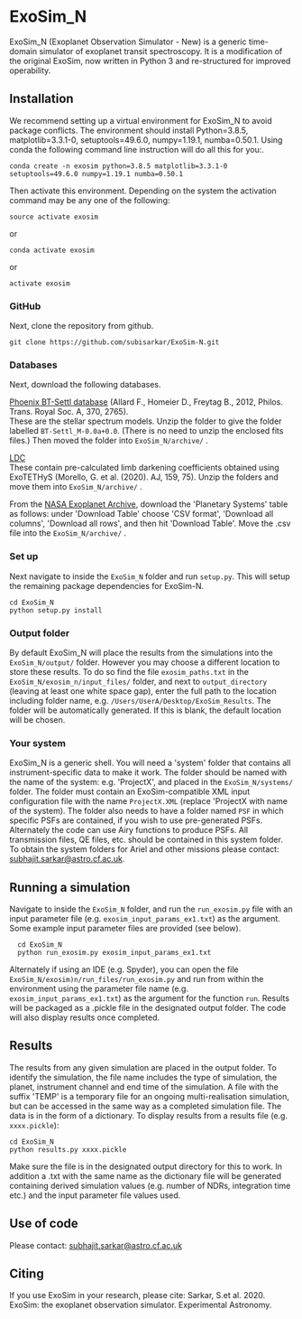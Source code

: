 # ExoSim_N
 
ExoSim_N (Exoplanet Observation Simulator - New) is a generic time-domain simulator of exoplanet transit spectroscopy.
It is a modification of the original ExoSim, now written in Python 3 and re-structured for improved operability.

Installation
------
We recommend setting up a virtual environment  for ExoSim_N to avoid package conflicts.  The environment should install Python=3.8.5, matplotlib=3.3.1-0, setuptools=49.6.0, numpy=1.19.1, numba=0.50.1.  Using conda the following command line instruction will do all this for you:.

    conda create -n exosim python=3.8.5 matplotlib=3.3.1-0 setuptools=49.6.0 numpy=1.19.1 numba=0.50.1

Then activate this environment. Depending on the system the activation command may be any one of the following:

    source activate exosim
    
or    

    conda activate exosim
    
or    
    
    activate exosim


### GitHub

Next, clone the repository from github.

    git clone https://github.com/subisarkar/ExoSim-N.git


### Databases

Next, download the following databases.  

[Phoenix BT-Settl database](https://phoenix.ens-lyon.fr/Grids/BT-Settl/CIFIST2011_2015/FITS/BT-Settl_M-0.0a+0.0.tar) (Allard F., Homeier D., Freytag B., 2012, Philos. Trans. Royal Soc. A, 370, 2765).  
These are the stellar spectrum models.  Unzip the folder to give the folder labelled `BT-Settl_M-0.0a+0.0`.  (There is no need to unzip the enclosed fits files.)  Then moved the folder into  `ExoSim_N/archive/` .

[LDC](https://drive.google.com/file/d/1lWRdqW_wI3y31ugqq2HfyyekGyOSteL_/view?usp=sharing)  
These contain pre-calculated limb darkening coefficients obtained using ExoTETHyS (Morello, G. et al. (2020). AJ, 159,  75).  Unzip the folders and move them into `ExoSim_N/archive/` . 

From the [NASA Exoplanet Archive](https://exoplanetarchive.ipac.caltech.edu/cgi-bin/TblView/nph-tblView?app=ExoTbls&config=PS&constraint=default_flag=1), download the 'Planetary Systems' table as follows: under 'Download Table' choose 'CSV format', 'Download all columns', 'Download all rows', and then hit 'Download Table'.  Move the .csv file into the `ExoSim_N/archive/` .


### Set up
Next navigate to inside the `ExoSim_N` folder and run `setup.py`.  This will setup the remaining package dependencies for ExoSim-N.

    cd ExoSim_N
    python setup.py install


### Output folder
By default ExoSim_N will place the results from the simulations into the `ExoSim_N/output/` folder. However you may choose a different location to store these results.  To do so find the file `exosim_paths.txt` in the `ExoSim_N/exosim_n/input_files/` folder, and next to `output_directory` (leaving at least one white space gap),  enter the full path to the location including folder name, e.g. `/Users/UserA/Desktop/ExoSim_Results`.  The folder will be automatically generated. If this is blank, the default location will be chosen.

### Your system
ExoSim_N is a generic shell.  You will need a 'system' folder that contains all instrument-specific data to make it work.  The folder should be named with the name of the system: e.g. 'ProjectX', and placed in the `ExoSim_N/systems/` folder.  The folder must contain an ExoSim-compatible XML input configuration file with the name `ProjectX.XML`  (replace 'ProjectX with name of the system).  The folder also needs to have a folder named `PSF` in which specific PSFs are contained, if you wish to use pre-generated PSFs.  Alternately the code can use Airy functions to produce PSFs.  All transmission files, QE files, etc. should be contained in this system folder.    To obtain the system folders for Ariel and other missions please contact: subhajit.sarkar@astro.cf.ac.uk.

Running a simulation
------
Navigate to inside the `ExoSim_N` folder, and run the `run_exosim.py` file with an input parameter file (e.g. `exosim_input_params_ex1.txt`) as the argument.  Some example input parameter files are provided (see below).

      cd ExoSim_N
      python run_exosim.py exosim_input_params_ex1.txt
      
Alternately if using an IDE (e.g. Spyder), you can open the file `ExoSim_N/exosim)n/run_files/run_exosim.py` and run from within the environment using the parameter file name (e.g. `exosim_input_params_ex1.txt`) as the argument for the function `run`.  Results will be packaged as a .pickle file in the designated output folder.  The code will also display results once completed.

Results
------
The results from any given simulation are placed in the output folder.  To identify the simulation, the file name includes the type of simulation, the planet, instrument channel and end time of the simulation.  A file with the suffix 'TEMP' is a temporary file for an ongoing multi-realisation simulation, but can be accessed in the same way as a completed simulation file.  The data is in the form of a dictionary.   To display results from a results file (e.g. `xxxx.pickle`):

    cd ExoSim_N
    python results.py xxxx.pickle

Make sure the file is in the designated output directory for this to work.
In addition a .txt with the same name as the dictionary file will be generated containing derived simulation values (e.g. number of NDRs, integration time etc.) and the input parameter file values used.


Use of code
------

Please contact: subhajit.sarkar@astro.cf.ac.uk
 
Citing
------

If you use ExoSim in your research, please cite:
Sarkar, S.et al. 2020. ExoSim: the exoplanet observation simulator. Experimental Astronomy.
